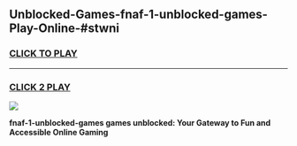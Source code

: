 
## Unblocked-Games-fnaf-1-unblocked-games-Play-Online-#stwni
<h3>
<a href="https://premium.freeplayer.one?title=fnaf-1-unblocked-games&ref=27F">CLICK TO PLAY</a></h3>
<hr>

<h3>
<a href="https://premium.freeplayer.one?title=fnaf-1-unblocked-games&ref=27F">CLICK 2 PLAY</a>
  
</h3>

<a href="https://premium.freeplayer.one?title=fnaf-1-unblocked-games&ref=27F"><img src="https://clearcache.store/games.png"></a>


**fnaf-1-unblocked-games games unblocked: Your Gateway to Fun and Accessible Online Gaming**
